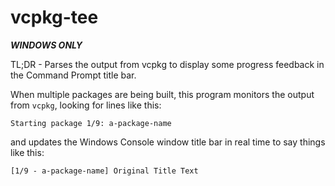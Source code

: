 # vcpkg-tee

___WINDOWS ONLY___

TL;DR - Parses the output from vcpkg to display some progress feedback in the Command Prompt title bar.

When multiple packages are being built, this program monitors the output from `vcpkg`, looking for lines like this:
```
Starting package 1/9: a-package-name
```
and updates the Windows Console window title bar in real time to say things like this:
```
[1/9 - a-package-name] Original Title Text
```
